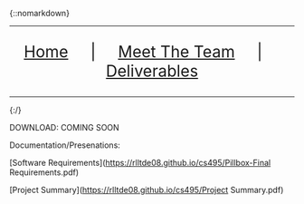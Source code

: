 {::nomarkdown}
<hr>
<div>
  <p style='font-size:2em' align=center>
  <a href="https://rlltde08.github.io/cs495">Home</a>  &nbsp &nbsp |  &nbsp &nbsp 
  <a href="https://rlltde08.github.io/cs495/about">Meet The Team</a> &nbsp &nbsp  | &nbsp &nbsp 
  <a href="https://rlltde08.github.io/cs495/deliverables">Deliverables</a> 
  </p>
</div>
<hr>
{:/}


DOWNLOAD: COMING SOON

Documentation/Presenations:

[Software Requirements](https://rlltde08.github.io/cs495/Pillbox-Final Requirements.pdf)

[Project Summary](https://rlltde08.github.io/cs495/Project Summary.pdf)

